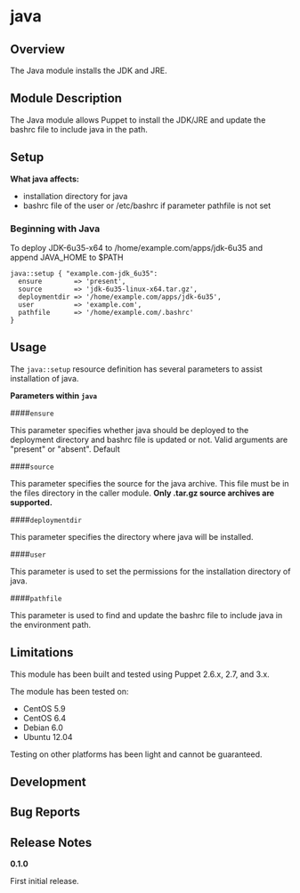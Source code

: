 java
====


Overview
--------

The Java module installs the JDK and JRE.


Module Description
-------------------

The Java module allows Puppet to install the JDK/JRE and update the bashrc file to include java in the path. 

Setup
-----

**What java affects:**

* installation directory for java
* bashrc file of the user or /etc/bashrc if parameter pathfile is not set 
	
### Beginning with Java

To deploy JDK-6u35-x64 to /home/example.com/apps/jdk-6u35 and append JAVA_HOME to $PATH

    java::setup { "example.com-jdk_6u35":
      ensure        => 'present',
      source        => 'jdk-6u35-linux-x64.tar.gz',
      deploymentdir => '/home/example.com/apps/jdk-6u35',
      user          => 'example.com',
      pathfile      => '/home/example.com/.bashrc'
    }

Usage
------

The `java::setup` resource definition has several parameters to assist installation of java.

**Parameters within `java`**

####`ensure`

This parameter specifies whether java should be deployed to the deployment directory and bashrc file is updated or not.
Valid arguments are "present" or "absent". Default 


####`source`

This parameter specifies the source for the java archive. 
This file must be in the files directory in the caller module. 
**Only .tar.gz source archives are supported.**

####`deploymentdir`

This parameter specifies the directory where java will be installed.

####`user`

This parameter is used to set the permissions for the installation directory of java.

####`pathfile`

This parameter is used to find and update the bashrc file to include java in the environment path.


Limitations
------------

This module has been built and tested using Puppet 2.6.x, 2.7, and 3.x.

The module has been tested on:

* CentOS 5.9
* CentOS 6.4
* Debian 6.0 
* Ubuntu 12.04

Testing on other platforms has been light and cannot be guaranteed. 

Development
------------

Bug Reports
-----------

Release Notes
--------------

**0.1.0**

First initial release.
